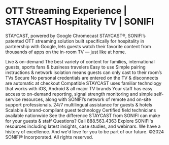 # OTT Streaming Experience | STAYCAST Hospitality TV | SONIFI

STAYCAST, powered by Google Chromecast
STAYCAST®, SONIFI’s patented OTT streaming solution built specifically for hospitality in partnership with Google, lets guests watch their favorite content from thousands of apps on the in-room TV — just like at home.

Live & on-demand The best variety of content for families, international guests, sports fans & business travelers
Easy to use Simple pairing instructions & network isolation means guests can only cast to their room’s TVs
Secure No personal credentials are entered on the TV & disconnects are automatic at checkout
Compatible STAYCAST uses familiar technology that works with iOS, Android & all major TV brands
Your staff has easy access to on-demand reporting, signal strength monitoring and simple self-service resources, along with SONIFI’s network of remote and on-site support professionals.
24/7 multilingual assistance for guests & hotels
Scalable & brand-compliant guest technology
Certified field technicians available nationwide
See the difference STAYCAST from SONIFI can make for your guests & staff
Questions? Call 888.563.4363
Explore SONIFI's resources including latest insights, case studies, and webinars.
We have a history of excellence. And we'd love for you to be part of our future.
©2024 SONIFI® Incorporated. All rights reserved.